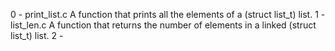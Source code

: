 0 - print_list.c
	A function that prints all the elements of a (struct list_t) list.
1 - list_len.c
	A function that returns the number of elements in a linked (struct list_t) list.
2 -
